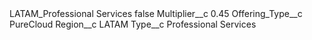 <?xml version="1.0" encoding="UTF-8"?>
<CustomMetadata xmlns="http://soap.sforce.com/2006/04/metadata" xmlns:xsi="http://www.w3.org/2001/XMLSchema-instance" xmlns:xsd="http://www.w3.org/2001/XMLSchema">
    <label>LATAM_Professional Services</label>
    <protected>false</protected>
    <values>
        <field>Multiplier__c</field>
        <value xsi:type="xsd:double">0.45</value>
    </values>
    <values>
        <field>Offering_Type__c</field>
        <value xsi:type="xsd:string">PureCloud</value>
    </values>
    <values>
        <field>Region__c</field>
        <value xsi:type="xsd:string">LATAM</value>
    </values>
    <values>
        <field>Type__c</field>
        <value xsi:type="xsd:string">Professional Services</value>
    </values>
</CustomMetadata>
